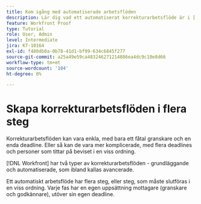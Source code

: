 ```yaml
---
title: Kom igång med automatiserade arbetsflöden
description: Lär dig vad ett automatiserat korrekturarbetsflöde är i [!DNL  Workfront]  och hur det skiljer sig från ett grundläggande arbetsflöde.
feature: Workfront Proof
type: Tutorial
role: User, Admin
level: Intermediate
jira: KT-10164
exl-id: f480db0a-0b78-41d1-bf99-634c6845f277
source-git-commit: a25a49e59ca483246271214886ea4dc9c10e8d66
workflow-type: tm+mt
source-wordcount: '104'
ht-degree: 0%

---
```


# Skapa korrekturarbetsflöden i flera steg

Korrekturarbetsflöden kan vara enkla, med bara ett fåtal granskare och en enda deadline. Eller så kan de vara mer komplicerade, med flera deadlines och personer som tittar på beviset i en viss ordning.

[!DNL Workfront] har två typer av korrekturarbetsflöden - grundläggande och automatiserade, som ibland kallas avancerade.

Ett automatiskt arbetsflöde har flera steg, eller steg, som måste slutföras i en viss ordning. Varje fas har en egen uppsättning mottagare (granskare och godkännare), utöver sin egen deadline.

<!--
Note by Chuck Middleton, 6-28-22:
This tutorial is an incomplete dulplicate. It should have a video included. Video with MPC ID 335130 does an excellent job of explaining automated workflows, but it was in the Workfront Proof > Administration and setup section of the TOC. I moved it, along with related workflow tutorials, into the Workfront Proof > Proof workflows section. I also removed this tutorial from the TOC.
-->
